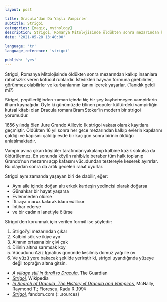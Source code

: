 ```yaml
---
layout: post

title: Dracula’dan Da Yaşlı Vampirler
subtitle: Strigoi
categories: [magic, mythology]
description: Strigoi, Romanya Mitolojisinde öldükten sonra mezarından kalkıp insanlara rahatsızlık veren kötücül ruhlardır. İstedikleri hayvan formuna girebilirler, görünmez olabilirler ve kurbanlarının kanını içerek yaşarlar.
date: '2021-05-28 13:40:00'

language: 'tr'
language_reference: 'strigoi'

publish: 'yes'
---
```


Strigoi, Romanya Mitolojisinde öldükten sonra mezarından kalkıp insanlara rahatsızlık veren kötücül ruhlardır. İstedikleri hayvan formuna girebilirler, görünmez olabilirler ve kurbanlarının kanını içerek yaşarlar. (Tanıdık geldi mi?)

Strigoi, popülerliğinden zaman içinde hiç bir şey kaybetmeyen vampirlerin ilham kaynağıdır. Öyle ki günümüzde bilinen popüler kültürdeki vampirliğin kutsal kitabı olan Dracula romanı Bram Stoker’in modern bir strigoi yorumudur.

1656 yılında ölen Jure Grando Alilovic ilk strigoi vakası olarak kayıtlara geçmiştir. Öldükten 16 yıl sonra her gece mezarından kalkıp evlerin kapılarını çaldığı ve kapısını çaldığı evde bir kaç gün sonra birinin öldüğü anlatılmaktadır.

Vampir avına çıkan köylüler tarafından yakalanıp kalbine kazık sokulsa da öldürülemez. En sonunda köyün rahibiyle beraber tüm halk toplanıp Grando’nun mezarını açıp kafasını vücudundan testereyle keserek ayırırlar. Bu olaydan sonra da artık geceleri rahat uyurlar.

Strigoi aynı zamanda yaşayan biri de olabilir, eğer:
+ Aynı aile içinde doğan altı erkek kardeşin yedincisi olarak doğarsa
+ Günahkar bir hayat yaşarsa
+ Evlenmeden ölürse
+ İftiraya maruz kalarak idam edilirse
+ İntihar ederse
+ ve bir cadının lanetiyle ölürse

Strigoi’den korunmak için verilen formül ise şöyledir:
1. Strigoi’yi mezarından çıkar
1. Kalbini sök ve ikiye ayır
1. Alnının ortasına bir çivi çak
1. Dilinin altına sarımsak koy
1. Vücudunu Aziz Ignatius gününde kesilmiş domuz yağı ile ov
1. Ve yüzü yere bakacak şekilde yerleştir ki, strigoi uyandığında yüzeye değil toprağın altına gitsin.


+ *[A village still in thrall to Dracula](https://www.theguardian.com/world/2005/jun/19/theobserver)*, The Guardian
+ *[Strigoi](https://en.wikipedia.org/wiki/Strigoi)*, Wikipedia
+ *[In Search of Dracula, The History of Dracula and Vampires](https://archive.org/details/insearchofdracul00mcna/page/8/mode/2up)*,  McNally, Raymond T.; Florescu, Radu R.,1994
+ *[Strigoi](https://vampires.fandom.com/wiki/Strigoi)*, fandom.com
{: .sources}
